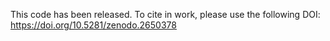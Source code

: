 This code has been released. To cite in work, please use the following DOI: https://doi.org/10.5281/zenodo.2650378
